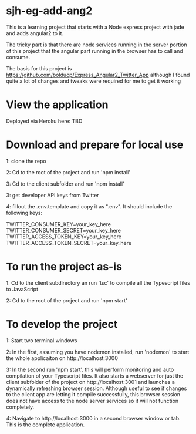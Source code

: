 # sjh-eg-add-ang2

This is a learning project that starts with a Node express project with jade and adds angular2 to it.

The tricky part is that there are node services running in the server portion of this project that the angular part running in the browser has to call and consume.

The basis for this project is https://github.com/bolducp/Express_Angular2_Twitter_App although I found quite a lot of changes and tweaks were required for me to get it working



# View the application

Deployed via Heroku here: TBD

# Download and prepare for local use

1: clone the repo

2: Cd to the root of the project and run 'npm install'

3: Cd to the client subfolder and run 'npm install'

3: get developer API keys from Twitter

4: fillout the .env.template and copy it as ".env". It should include the following keys:

TWITTER_CONSUMER_KEY=your_key_here
TWITTER_CONSUMER_SECRET=your_key_here
TWITTER_ACCESS_TOKEN_KEY=your_key_here
TWITTER_ACCESS_TOKEN_SECRET=your_key_here

# To run the project as-is

1: Cd to the client subdirectory an run 'tsc' to compile all the Typescript files to JavaScript

2: Cd to the root of the project and run 'npm start'

# To develop the project

1: Start two terminal windows

2: In the first, assuming you have nodemon installed, run 'nodemon' to start the whole applicaiton on http://localhost:3000

3: In the second run 'npm start'. this will perform monitoring and auto compilation of your Typescript files. It also starts a webserver for just the client subfolder of the project on http://localhost:3001 and launches a dynamically refreshing browser session. Although useful to see if changes to the client app are letting it compile successfully, this browser session does not have access to the node server services so it will not function completely.

4: Navigate to http://localhost:3000 in a second browser window or tab. This is the complete application.